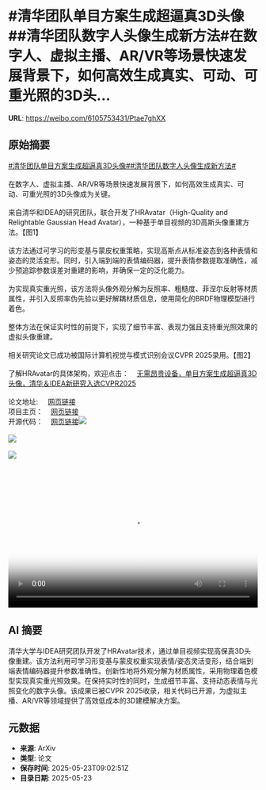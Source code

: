 # #清华团队单目方案生成超逼真3D头像##清华团队数字人头像生成新方法#在数字人、虚拟主播、AR/VR等场景快速发展背景下，如何高效生成真实、可动、可重光照的3D头...

**URL**: https://weibo.com/6105753431/Ptae7ghXX

## 原始摘要

<a href="https://m.weibo.cn/search?containerid=231522type%3D1%26t%3D10%26q%3D%23%E6%B8%85%E5%8D%8E%E5%9B%A2%E9%98%9F%E5%8D%95%E7%9B%AE%E6%96%B9%E6%A1%88%E7%94%9F%E6%88%90%E8%B6%85%E9%80%BC%E7%9C%9F3D%E5%A4%B4%E5%83%8F%23&amp;extparam=%23%E6%B8%85%E5%8D%8E%E5%9B%A2%E9%98%9F%E5%8D%95%E7%9B%AE%E6%96%B9%E6%A1%88%E7%94%9F%E6%88%90%E8%B6%85%E9%80%BC%E7%9C%9F3D%E5%A4%B4%E5%83%8F%23" data-hide=""><span class="surl-text">#清华团队单目方案生成超逼真3D头像#</span></a><a href="https://m.weibo.cn/search?containerid=231522type%3D1%26t%3D10%26q%3D%23%E6%B8%85%E5%8D%8E%E5%9B%A2%E9%98%9F%E6%95%B0%E5%AD%97%E4%BA%BA%E5%A4%B4%E5%83%8F%E7%94%9F%E6%88%90%E6%96%B0%E6%96%B9%E6%B3%95%23&amp;extparam=%23%E6%B8%85%E5%8D%8E%E5%9B%A2%E9%98%9F%E6%95%B0%E5%AD%97%E4%BA%BA%E5%A4%B4%E5%83%8F%E7%94%9F%E6%88%90%E6%96%B0%E6%96%B9%E6%B3%95%23" data-hide=""><span class="surl-text">#清华团队数字人头像生成新方法#</span></a><br><br>在数字人、虚拟主播、AR/VR等场景快速发展背景下，如何高效生成真实、可动、可重光照的3D头像成为关键。<br><br>来自清华和IDEA的研究团队，联合开发了HRAvatar（High-Quality and Relightable Gaussian Head Avatar），一种基于单目视频的3D高斯头像重建方法。【图1】<br><br>该方法通过可学习的形变基与蒙皮权重策略，实现高斯点从标准姿态到各种表情和姿态的灵活变形。同时，引入端到端的表情编码器，提升表情参数提取准确性，减少预追踪参数误差对重建的影响，并确保一定的泛化能力。<br><br>为实现真实重光照，该方法将头像外观分解为反照率、粗糙度、菲涅尔反射等材质属性，并引入反照率伪先验以更好解耦材质信息，使用简化的BRDF物理模型进行着色。<br><br>整体方法在保证实时性的前提下，实现了细节丰富、表现力强且支持重光照效果的虚拟头像重建。<br><br>相关研究论文已成功被国际计算机视觉与模式识别会议CVPR 2025录用。【图2】<br><br>了解HRAvatar的具体架构，欢迎点击：<a href="https://weibo.cn/sinaurl?u=https%3A%2F%2Fmp.weixin.qq.com%2Fs%2F8coJ36mVclezh9U1tjU01Q" data-hide=""><span class="url-icon"><img style="width: 1rem;height: 1rem" src="https://h5.sinaimg.cn/upload/2015/09/25/3/timeline_card_small_web_default.png" referrerpolicy="no-referrer"></span><span class="surl-text">无需昂贵设备，单目方案生成超逼真3D头像，清华＆IDEA新研究入选CVPR2025</span></a><br><br>论文地址: <a href="https://weibo.cn/sinaurl?u=https%3A%2F%2Farxiv.org%2Fpdf%2F2503.08224" data-hide=""><span class="url-icon"><img style="width: 1rem;height: 1rem" src="https://h5.sinaimg.cn/upload/2015/09/25/3/timeline_card_small_web_default.png" referrerpolicy="no-referrer"></span><span class="surl-text">网页链接</span></a><br>项目主页：<a href="https://weibo.cn/sinaurl?u=https%3A%2F%2Feastbeanzhang.github.io%2FHRAvatar%2F" data-hide=""><span class="url-icon"><img style="width: 1rem;height: 1rem" src="https://h5.sinaimg.cn/upload/2015/09/25/3/timeline_card_small_web_default.png" referrerpolicy="no-referrer"></span><span class="surl-text">网页链接</span></a><br>开源代码：<a href="https://weibo.cn/sinaurl?u=https%3A%2F%2Fgithub.com%2FPixel-Talk%2FHRAvatar" data-hide=""><span class="url-icon"><img style="width: 1rem;height: 1rem" src="https://h5.sinaimg.cn/upload/2015/09/25/3/timeline_card_small_web_default.png" referrerpolicy="no-referrer"></span><span class="surl-text">网页链接</span></a><img style="" src="https://tvax3.sinaimg.cn/large/006Fd7o3gy1i1pisztdd6j30n407rjwc.jpg" referrerpolicy="no-referrer"><br><br><img style="" src="https://tvax1.sinaimg.cn/large/006Fd7o3gy1i1pit15tszj30jk060q47.jpg" referrerpolicy="no-referrer"><br><br><img style="" src="https://tvax1.sinaimg.cn/large/006Fd7o3ly1i1piuicglxj31hc0u0n05.jpg" referrerpolicy="no-referrer"><br><br><br clear="both"><div style="clear: both"></div><video controls="controls" poster="https://tvax1.sinaimg.cn/orj480/006Fd7o3ly1i1piuhvfh1j31hc0u0n05.jpg" style="width: 100%"><source src="https://f.video.weibocdn.com/o0/Lv0mi5jflx08otf7mU2k01041200MZEe0E010.mp4?label=mp4_720p&amp;template=1280x720.25.0&amp;ori=0&amp;ps=1CwnkDw1GXwCQx&amp;Expires=1747994561&amp;ssig=tqw5Yo9uup&amp;KID=unistore,video"><source src="https://f.video.weibocdn.com/o0/Gr1ptBxHlx08oteZ3u9W01041200oUBI0E010.mp4?label=mp4_hd&amp;template=852x480.25.0&amp;ori=0&amp;ps=1CwnkDw1GXwCQx&amp;Expires=1747994561&amp;ssig=%2FfQBkqkClo&amp;KID=unistore,video"><source src="https://f.video.weibocdn.com/o0/FNmgm4XKlx08oteYm9Xq01041200fjpY0E010.mp4?label=mp4_ld&amp;template=640x360.25.0&amp;ori=0&amp;ps=1CwnkDw1GXwCQx&amp;Expires=1747994561&amp;ssig=tkOjiyUdVT&amp;KID=unistore,video"><p>视频无法显示，请前往<a href="https://video.weibo.com/show?fid=1034%3A5169507199811691" target="_blank" rel="noopener noreferrer">微博视频</a>观看。</p></video>

## AI 摘要

清华大学与IDEA研究团队开发了HRAvatar技术，通过单目视频实现高保真3D头像重建。该方法利用可学习形变基与蒙皮权重实现表情/姿态灵活变形，结合端到端表情编码器提升参数准确性。创新性地将外观分解为材质属性，采用物理着色模型实现真实重光照效果。在保持实时性的同时，生成细节丰富、支持动态表情与光照变化的数字头像。该成果已被CVPR 2025收录，相关代码已开源，为虚拟主播、AR/VR等领域提供了高效低成本的3D建模解决方案。

## 元数据

- **来源**: ArXiv
- **类型**: 论文
- **保存时间**: 2025-05-23T09:02:51Z
- **目录日期**: 2025-05-23
